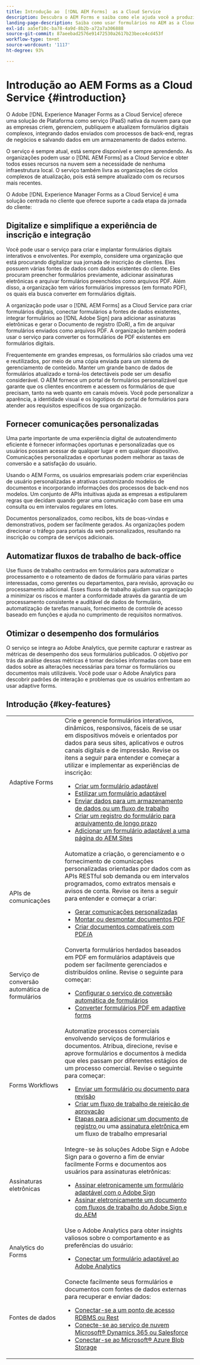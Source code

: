 ```yaml
---
title: Introdução ao  [!DNL AEM Forms]  as a Cloud Service
description: Descubra o AEM Forms e saiba como ele ajuda você a produzir formulários e documentos prontos para os negócios. Saiba mais sobre a Plataforma como serviço (PaaS), como gerenciar formulários digitais e processos comerciais de nível corporativo, e a conectar o Forms ao Adobe Sign e a fontes de dados atuais.
landing-page-description: Saiba como usar formulários no AEM as a Cloud Service.
exl-id: aa5ef10c-ba78-4a9d-8b2b-a72a7a306888
source-git-commit: 87aeebad2576e91472530a2617b23bece4cd453f
workflow-type: tm+mt
source-wordcount: '1117'
ht-degree: 93%

---
```


# Introdução ao AEM Forms as a Cloud Service {#introduction}

O Adobe [!DNL Experience Manager Forms as a Cloud Service] oferece uma solução de Plataforma como serviço (PaaS) nativa da nuvem para que as empresas criem, gerenciem, publiquem e atualizem formulários digitais complexos, integrando dados enviados com processos de back-end, regras de negócios e salvando dados em um armazenamento de dados externo.

O serviço é sempre atual, está sempre disponível e sempre aprendendo. As organizações podem usar o [!DNL AEM Forms] as a Cloud Service e obter todos esses recursos na nuvem sem a necessidade de nenhuma infraestrutura local. O serviço também livra as organizações de ciclos complexos de atualização, pois está sempre atualizado com os recursos mais recentes.

O Adobe [!DNL Experience Manager Forms as a Cloud Service] é uma solução centrada no cliente que oferece suporte a cada etapa da jornada do cliente:


## Digitalize e simplifique a experiência de inscrição e integração

Você pode usar o serviço para criar e implantar formulários digitais interativos e envolventes. Por exemplo, considere uma organização que está procurando digitalizar sua jornada de inscrição de clientes. Eles possuem várias fontes de dados com dados existentes do cliente. Eles procuram preencher formulários previamente, adicionar assinaturas eletrônicas e arquivar formulários preenchidos como arquivos PDF. Além disso, a organização tem vários formulários impressos (em formato PDF), os quais ela busca converter em formulários digitais.

A organização pode usar o [!DNL AEM Forms] as a Cloud Service para criar formulários digitais, conectar formulários a fontes de dados existentes, integrar formulários ao [!DNL Adobe Sign] para adicionar assinaturas eletrônicas e gerar o Documento de registro (DoR), a fim de arquivar formulários enviados como arquivos PDF. A organização também poderá usar o serviço para converter os formulários de PDF existentes em formulários digitais.

Frequentemente em grandes empresas, os formulários são criados uma vez e reutilizados, por meio de uma cópia enviada para um sistema de gerenciamento de conteúdo. Manter um grande banco de dados de formulários atualizado e torná-los detectáveis pode ser um desafio considerável. O AEM fornece um portal de formulários personalizável que garante que os clientes encontrem e acessem os formulários de que precisam, tanto na web quanto em canais móveis. Você pode personalizar a aparência, a identidade visual e os logotipos do portal de formulários para atender aos requisitos específicos de sua organização.

## Fornecer comunicações personalizadas

Uma parte importante de uma experiência digital de autoatendimento eficiente é fornecer informações oportunas e personalizadas que os usuários possam acessar de qualquer lugar e em qualquer dispositivo. Comunicações personalizadas e oportunas podem melhorar as taxas de conversão e a satisfação do usuário.

Usando o AEM Forms, os usuários empresariais podem criar experiências de usuário personalizadas e atrativas customizando modelos de documentos e incorporando informações dos processos de back-end nos modelos. Um conjunto de APIs intuitivas ajuda as empresas a estipularem regras que decidam quando gerar uma comunicação com base em uma consulta ou em intervalos regulares em lotes.


Documentos personalizados, como recibos, kits de boas-vindas e demonstrativos, podem ser facilmente gerados. As organizações podem direcionar o tráfego para portais da web personalizados, resultando na inscrição ou compra de serviços adicionais.


## Automatizar fluxos de trabalho de back-office

Use fluxos de trabalho centrados em formulários para automatizar o processamento e o roteamento de dados de formulário para várias partes interessadas, como gerentes ou departamentos, para revisão, aprovação ou processamento adicional. Esses fluxos de trabalho ajudam sua organização a minimizar os riscos e manter a conformidade através da garantia de um processamento consistente e auditável de dados de formulário, automatização de tarefas manuais, fornecimento de controle de acesso baseado em funções e ajuda no cumprimento de requisitos normativos.


## Otimizar o desempenho dos formulários

O serviço se integra ao Adobe Analytics, que permite capturar e rastrear as métricas de desempenho dos seus formulários publicados. O objetivo por trás da análise dessas métricas é tomar decisões informadas com base em dados sobre as alterações necessárias para tornar os formulários ou documentos mais utilizáveis. Você pode usar o Adobe Analytics para descobrir padrões de interação e problemas que os usuários enfrentam ao usar adaptive forms.


## Introdução {#key-features}

|  |  |
|---|---|
| Adaptive Forms | Crie e gerencie formulários interativos, dinâmicos, responsivos, fáceis de se usar em dispositivos móveis e orientados por dados para seus sites, aplicativos e outros canais digitais e de impressão. Revise os itens a seguir para entender e começar a utilizar e implementar as experiências de inscrição: <ul><li><a href="https://experienceleague.adobe.com/docs/experience-manager-cloud-service/content/forms/adaptive-forms-authoring/authoring-adaptive-forms-foundation-components/create-an-adaptive-form-on-forms-cs/creating-adaptive-form.html?lang=pt-br"> Criar um formulário adaptável </a></li><li><a href="https://experienceleague.adobe.com/docs/experience-manager-cloud-service/content/forms/adaptive-forms-authoring/authoring-adaptive-forms-foundation-components/create-an-adaptive-form-on-forms-cs/themes.html?lang=pt-br">Estilizar um formulário adaptável</a></li><li><a href="https://experienceleague.adobe.com/docs/experience-manager-cloud-service/content/forms/adaptive-forms-authoring/authoring-adaptive-forms-foundation-components/configure-submit-actions-and-metadata-submission/configuring-submit-actions.html?lang=pt-br#enabling-server-side-validation-br"> Enviar dados para um armazenamento de dados ou um fluxo de trabalho</a></li><li><a href="https://experienceleague.adobe.com/docs/experience-manager-cloud-service/content/forms/adaptive-forms-authoring/authoring-adaptive-forms-foundation-components/generate-document-of-record-for-non-xfa-based-adaptive-forms.html?lang=pt-br"> Criar um registro do formulário para arquivamento de longo prazo</a></li><li><a href="https://experienceleague.adobe.com/docs/experience-manager-65/forms/adaptive-forms-basic-authoring/create-or-add-an-adaptive-form-to-aem-sites-page.html?lang=en"> Adicionar um formulário adaptável a uma página do AEM Sites</a></li></ul> |
| APIs de comunicações | Automatize a criação, o gerenciamento e o fornecimento de comunicações personalizadas orientadas por dados com as APIs RESTful sob demanda ou em intervalos programados, como extratos mensais e avisos de conta. Revise os itens a seguir para entender e começar a criar: <ul><li><a href="https://experienceleague.adobe.com/docs/experience-manager-cloud-service/content/forms/using-communications/aem-forms-cloud-service-communications-introduction.html?lang=pt-br#document-generation"> Gerar comunicações personalizadas </a> </li><li><a href="https://experienceleague.adobe.com/docs/experience-manager-cloud-service/content/forms/using-communications/aem-forms-cloud-service-communications-introduction.html?lang=pt-br#document-manipulation"> Montar ou desmontar documentos PDF </a> </li><li><a href="https://experienceleague.adobe.com/docs/experience-manager-cloud-service/content/forms/using-communications/aem-forms-cloud-service-communications-introduction.html?lang=pt-br#convert-to-and-validate-pdf%2Fa-compliant-documents">Criar documentos compatíveis com PDF/A </a></li></ul> |
| Serviço de conversão automática de formulários | Converta formulários herdados baseados em PDF em formulários adaptáveis que podem ser facilmente gerenciados e distribuídos online. Revise o seguinte para começar: <ul><li><a href="https://experienceleague.adobe.com/docs/aem-forms-automated-conversion-service/using/configure-service.html?lang=pt-br">Configurar o serviço de conversão automática de formulários</a></li><li><a href="https://experienceleague.adobe.com/docs/aem-forms-automated-conversion-service/using/convert-existing-forms-to-adaptive-forms.html?lang=pt-BR">Converter formulários PDF em adaptive forms</a></li></ul> |
| Forms Workflows | Automatize processos comerciais envolvendo serviços de formulários e documentos. Atribua, direcione, revise e aprove formulários e documentos à medida que eles passam por diferentes estágios de um processo comercial. Revise o seguinte para começar:  <ul><li><a href="https://experienceleague.adobe.com/docs/experience-manager-cloud-service/content/forms/adaptive-forms-authoring/authoring-adaptive-forms-foundation-components/create-reviews-forms.html?lang=pt-br">Enviar um formulário ou documento para revisão</a></li><li><a href="https://experienceleague.adobe.com/docs/experience-manager-cloud-service/content/forms/create-form-centric-workflows/aem-forms-workflow-step-reference.html?lang=pt-br#assign-task-step">Criar um fluxo de trabalho de rejeição de aprovação</a></li><li><a href="https://experienceleague.adobe.com/docs/experience-manager-cloud-service/content/forms/create-form-centric-workflows/aem-forms-workflow-step-reference.html?lang=pt-br#generate-document-of-record-step">Etapas para adicionar um documento de registro </a> ou uma <a href="https://experienceleague.adobe.com/docs/experience-manager-cloud-service/content/forms/create-form-centric-workflows/aem-forms-workflow-step-reference.html?lang=pt-br#sign-document-step"> assinatura eletrônica </a> em um fluxo de trabalho empresarial</a></li></ul> |
| Assinaturas eletrônicas | Integre-se às soluções Adobe Sign e Adobe Sign para o governo a fim de enviar facilmente Forms e documentos aos usuários para assinaturas eletrônicas: <ul><li><a href="https://experienceleague.adobe.com/docs/experience-manager-cloud-service/content/forms/adaptive-forms-authoring/authoring-adaptive-forms-foundation-components/use-adobe-sign/working-with-adobe-sign.html?lang=pt-br">Assinar eletronicamente um formulário adaptável com o Adobe Sign </a></li><li></a> <a href="https://experienceleague.adobe.com/docs/experience-manager-cloud-service/content/forms/create-form-centric-workflows/aem-forms-workflow-step-reference.html?lang=en#sign-document-step">Assinar eletronicamente um documento com fluxos de trabalho do Adobe Sign e do AEM</a></li></ul> |
| Analytics do Forms | Use o Adobe Analytics para obter insights valiosos sobre o comportamento e as preferências do usuário: <ul><li><a href="https://experienceleague.adobe.com/docs/experience-manager-cloud-service/content/forms/integrate/services/integrate-aem-forms-with-adobe-analytics.html?lang=pt-BR">Conectar um formulário adaptável ao Adobe Analytics</a></li></ul> |
| Fontes de dados | Conecte facilmente seus formulários e documentos com fontes de dados externas para recuperar e enviar dados: <ul><li><a href="https://experienceleague.adobe.com/docs/experience-manager-cloud-service/content/forms/integrate/use-form-data-model/configure-data-sources.html?lang=pt-BR">Conectar-se a um ponto de acesso RDBMS ou Rest</a></li><li><a href="https://experienceleague.adobe.com/docs/experience-manager-cloud-service/content/forms/integrate/use-form-data-model/configure-msdynamics-salesforce.html?lang=pt-BR">Conecte-se ao serviço de nuvem Microsoft® Dynamics 365 ou Salesforce</a></li><li><a href="https://experienceleague.adobe.com/docs/experience-manager-cloud-service/content/forms/integrate/use-form-data-model/configure-azure-storage.html?lang=pt-BR">Conectar-se ao Microsoft® Azure Blob Storage</a></li></ul> |


